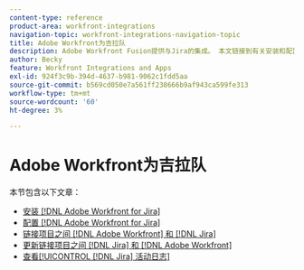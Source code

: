 ```yaml
---
content-type: reference
product-area: workfront-integrations
navigation-topic: workfront-integrations-navigation-topic
title: Adobe Workfront为吉拉队
description: Adobe Workfront Fusion提供与Jira的集成。 本文链接到有关安装和配置此集成的说明，以及如何在日常工作中使用此集成。
author: Becky
feature: Workfront Integrations and Apps
exl-id: 924f3c9b-394d-4637-b981-9062c1fdd5aa
source-git-commit: b569cd050e7a561ff238666b9af943ca599fe313
workflow-type: tm+mt
source-wordcount: '60'
ht-degree: 3%

---
```


# Adobe Workfront为吉拉队

本节包含以下文章：

* [安装 [!DNL Adobe Workfront for Jira]](../../workfront-integrations-and-apps/use-workfront-with-jira/install-workfront-for-jira.md)
* [配置 [!DNL Adobe Workfront for Jira]](../../workfront-integrations-and-apps/use-workfront-with-jira/configure-workfront-for-jira.md)
* [链接项目之间 [!DNL Adobe Workfront] 和 [!DNL Jira]](../../workfront-integrations-and-apps/use-workfront-with-jira/link-items-between-wf-jira.md)
* [更新链接项目之间 [!DNL Jira] 和 [!DNL Adobe Workfront]](../../workfront-integrations-and-apps/use-workfront-with-jira/update-linked-items-between-jira-wf.md)
* [查看[!UICONTROL [!DNL Jira] 活动日志]](../../workfront-integrations-and-apps/use-workfront-with-jira/view-the-jira-activity-log.md)
